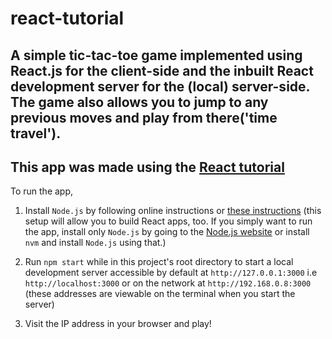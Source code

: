 # react-tutorial
## A simple tic-tac-toe game implemented using React.js for the client-side and the inbuilt React development server for the (local) server-side. The game also allows you to jump to any previous moves and play from there('time travel').
## This app was made using the [React tutorial](https://reactjs.org/tutorial/tutorial.html)
To run the app, 
1. Install `Node.js` by following online instructions or [these instructions](https://reactjs.org/tutorial/tutorial.html#setup-option-2-local-development-environment)
(this setup will allow you to build React apps, too. If you simply want to run the app, install only `Node.js` by going to the [Node.js website](https://nodejs.org/en/) 
or install `nvm` and install `Node.js` using that.)

2. Run `npm start` while in this project's root directory to start a local development server accessible by default at `http://127.0.0.1:3000` i.e `http://localhost:3000` or on the network at `http://192.168.0.8:3000` (these addresses are viewable on the terminal when you start the server)

3. Visit the IP address in your browser and play!
